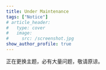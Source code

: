 ```yaml
---
title: Under Maintenance
tags: ["Notice"]
# article_header:
#   type: cover
#   image:
#     src: /screenshot.jpg
show_author_profile: true
---
```


正在更换主题，必有大量问题，敬请原谅。